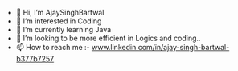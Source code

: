 - 👋 Hi, I’m AjaySinghBartwal
- 👀 I’m interested in Coding
- 🌱 I’m currently learning Java
- 💞️ I’m looking to be more efficient in Logics and coding..
- 📫 How to reach me :- www.linkedin.com/in/ajay-singh-bartwal-b377b7257



<!---
TechajayBT/TechajayBT is a ✨ special ✨ repository because its `README.md` (this file) appears on your GitHub profile.
You can click the Preview link to take a look at your changes.
--->
